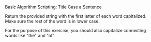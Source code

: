 Basic Algorithm Scripting: Title Case a Sentence


Return the provided string with the first letter of each word capitalized. Make sure the rest of the word is in lower case.

For the purpose of this exercise, you should also capitalize connecting words like "the" and "of".


